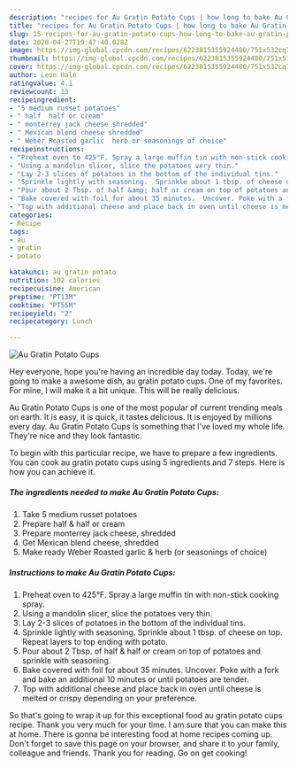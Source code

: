 ```yaml
---
description: "recipes for Au Gratin Potato Cups | how long to bake Au Gratin Potato Cups"
title: "recipes for Au Gratin Potato Cups | how long to bake Au Gratin Potato Cups"
slug: 15-recipes-for-au-gratin-potato-cups-how-long-to-bake-au-gratin-potato-cups
date: 2020-04-27T19:47:40.028Z
image: https://img-global.cpcdn.com/recipes/6223815355924480/751x532cq70/au-gratin-potato-cups-recipe-main-photo.jpg
thumbnail: https://img-global.cpcdn.com/recipes/6223815355924480/751x532cq70/au-gratin-potato-cups-recipe-main-photo.jpg
cover: https://img-global.cpcdn.com/recipes/6223815355924480/751x532cq70/au-gratin-potato-cups-recipe-main-photo.jpg
author: Leon Hale
ratingvalue: 4.1
reviewcount: 15
recipeingredient:
- "5 medium russet potatoes"
- " half  half or cream"
- " monterrey jack cheese shredded"
- " Mexican blend cheese shredded"
- " Weber Roasted garlic  herb or seasonings of choice"
recipeinstructions:
- "Preheat oven to 425°F. Spray a large muffin tin with non-stick cooking spray."
- "Using a mandolin slicer, slice the potatoes very thin."
- "Lay 2-3 slices of potatoes in the bottom of the individual tins."
- "Sprinkle lightly with seasoning.  Sprinkle about 1 tbsp. of cheese on top. Repeat layers to top ending with potato."
- "Pour about 2 Tbsp. of half &amp; half or cream on top of potatoes and sprinkle with seasoning."
- "Bake covered with foil for about 35 minutes.  Uncover. Poke with a fork and bake an additional 10 minutes or until potatoes are tender."
- "Top with additional cheese and place back in oven until cheese is melted or crispy depending on your preference."
categories:
- Recipe
tags:
- au
- gratin
- potato

katakunci: au gratin potato 
nutrition: 102 calories
recipecuisine: American
preptime: "PT13M"
cooktime: "PT55M"
recipeyield: "2"
recipecategory: Lunch

---
```



![Au Gratin Potato Cups](https://img-global.cpcdn.com/recipes/6223815355924480/751x532cq70/au-gratin-potato-cups-recipe-main-photo.jpg)

Hey everyone, hope you're having an incredible day today. Today, we're going to make a awesome dish, au gratin potato cups. One of my favorites. For mine, I will make it a bit unique. This will be really delicious.

Au Gratin Potato Cups is one of the most popular of current trending meals on earth. It is easy, it is quick, it tastes delicious. It is enjoyed by millions every day. Au Gratin Potato Cups is something that I've loved my whole life. They're nice and they look fantastic.




To begin with this particular recipe, we have to prepare a few ingredients. You can cook au gratin potato cups using 5 ingredients and 7 steps. Here is how you can achieve it.

<!--inarticleads1-->

##### The ingredients needed to make Au Gratin Potato Cups:

1. Take 5 medium russet potatoes
1. Prepare  half &amp; half or cream
1. Prepare  monterrey jack cheese, shredded
1. Get  Mexican blend cheese, shredded
1. Make ready  Weber Roasted garlic &amp; herb (or seasonings of choice)




<!--inarticleads2-->

##### Instructions to make Au Gratin Potato Cups:

1. Preheat oven to 425°F. Spray a large muffin tin with non-stick cooking spray.
1. Using a mandolin slicer, slice the potatoes very thin.
1. Lay 2-3 slices of potatoes in the bottom of the individual tins.
1. Sprinkle lightly with seasoning.  Sprinkle about 1 tbsp. of cheese on top. Repeat layers to top ending with potato.
1. Pour about 2 Tbsp. of half &amp; half or cream on top of potatoes and sprinkle with seasoning.
1. Bake covered with foil for about 35 minutes.  Uncover. Poke with a fork and bake an additional 10 minutes or until potatoes are tender.
1. Top with additional cheese and place back in oven until cheese is melted or crispy depending on your preference.




So that's going to wrap it up for this exceptional food au gratin potato cups recipe. Thank you very much for your time. I am sure that you can make this at home. There is gonna be interesting food at home recipes coming up. Don't forget to save this page on your browser, and share it to your family, colleague and friends. Thank you for reading. Go on get cooking!
